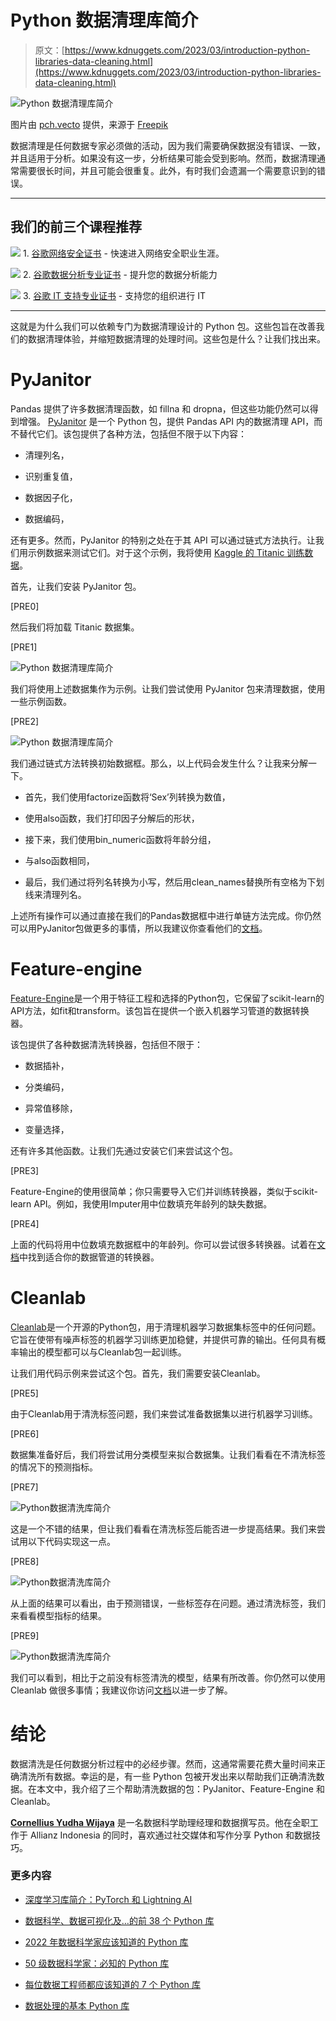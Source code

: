 # Python 数据清理库简介

> 原文：[https://www.kdnuggets.com/2023/03/introduction-python-libraries-data-cleaning.html](https://www.kdnuggets.com/2023/03/introduction-python-libraries-data-cleaning.html)

![Python 数据清理库简介](../Images/b08bbf2a4ef0aff10901872523a2f997.png)

图片由 [pch.vecto](https://www.freepik.com/free-vector/male-female-cleaning-staff-with-mops-vacuum-cleaner_18733883.htm#query=cleaning&position=6&from_view=search&track=sph) 提供，来源于 [Freepik](https://www.freepik.com/)

数据清理是任何数据专家必须做的活动，因为我们需要确保数据没有错误、一致，并且适用于分析。如果没有这一步，分析结果可能会受到影响。然而，数据清理通常需要很长时间，并且可能会很重复。此外，有时我们会遗漏一个需要意识到的错误。

* * *

## 我们的前三个课程推荐

![](../Images/0244c01ba9267c002ef39d4907e0b8fb.png) 1\. [谷歌网络安全证书](https://www.kdnuggets.com/google-cybersecurity) - 快速进入网络安全职业生涯。

![](../Images/e225c49c3c91745821c8c0368bf04711.png) 2\. [谷歌数据分析专业证书](https://www.kdnuggets.com/google-data-analytics) - 提升您的数据分析能力

![](../Images/0244c01ba9267c002ef39d4907e0b8fb.png) 3\. [谷歌 IT 支持专业证书](https://www.kdnuggets.com/google-itsupport) - 支持您的组织进行 IT

* * *

这就是为什么我们可以依赖专门为数据清理设计的 Python 包。这些包旨在改善我们的数据清理体验，并缩短数据清理的处理时间。这些包是什么？让我们找出来。

# PyJanitor

Pandas 提供了许多数据清理函数，如 fillna 和 dropna，但这些功能仍然可以得到增强。 [PyJanitor](https://pyjanitor-devs.github.io/pyjanitor/) 是一个 Python 包，提供 Pandas API 内的数据清理 API，而不替代它们。该包提供了各种方法，包括但不限于以下内容：

+   清理列名，

+   识别重复值，

+   数据因子化，

+   数据编码，

还有更多。然而，PyJanitor 的特别之处在于其 API 可以通过链式方法执行。让我们用示例数据来测试它们。对于这个示例，我将使用 [Kaggle 的 Titanic 训练数据](https://www.kaggle.com/competitions/titanic/data?select=train.csv)。

首先，让我们安装 PyJanitor 包。

[PRE0]

然后我们将加载 Titanic 数据集。

[PRE1]

![Python 数据清理库简介](../Images/4b10ee097c6fc0674e46ea43568f037a.png)

我们将使用上述数据集作为示例。让我们尝试使用 PyJanitor 包来清理数据，使用一些示例函数。

[PRE2]

![Python 数据清理库简介](../Images/666c96e2c22edfb43c2b1e342f918b0e.png)

我们通过链式方法转换初始数据框。那么，以上代码会发生什么？让我来分解一下。

+   首先，我们使用factorize函数将‘Sex’列转换为数值，

+   使用also函数，我们打印因子分解后的形状，

+   接下来，我们使用bin_numeric函数将年龄分组，

+   与also函数相同，

+   最后，我们通过将列名转换为小写，然后用clean_names替换所有空格为下划线来清理列名。

上述所有操作可以通过直接在我们的Pandas数据框中进行单链方法完成。你仍然可以用PyJanitor包做更多的事情，所以我建议你查看他们的[文档](https://pyjanitor-devs.github.io/pyjanitor/api/functions/)。

# Feature-engine

[Feature-Engine](https://feature-engine.trainindata.com/en/latest/index.html#)是一个用于特征工程和选择的Python包，它保留了scikit-learn的API方法，如fit和transform。该包旨在提供一个嵌入机器学习管道的数据转换器。

该包提供了各种数据清洗转换器，包括但不限于：

+   数据插补，

+   分类编码，

+   异常值移除，

+   变量选择，

还有许多其他函数。让我们先通过安装它们来尝试这个包。

[PRE3]

Feature-Engine的使用很简单；你只需要导入它们并训练转换器，类似于scikit-learn API。例如，我使用Imputer用中位数填充年龄列的缺失数据。

[PRE4]

上面的代码将用中位数填充数据框中的年龄列。你可以尝试很多转换器。试着在[文档](https://feature-engine.trainindata.com/en/latest/api_doc/index.html)中找到适合你的数据管道的转换器。

# Cleanlab

[Cleanlab](https://docs.cleanlab.ai/stable/index.html)是一个开源的Python包，用于清理机器学习数据集标签中的任何问题。它旨在使带有噪声标签的机器学习训练更加稳健，并提供可靠的输出。任何具有概率输出的模型都可以与Cleanlab包一起训练。

让我们用代码示例来尝试这个包。首先，我们需要安装Cleanlab。

[PRE5]

由于Cleanlab用于清洗标签问题，我们来尝试准备数据集以进行机器学习训练。

[PRE6]

数据集准备好后，我们将尝试用分类模型来拟合数据集。让我们看看在不清洗标签的情况下的预测指标。

[PRE7]

![Python数据清洗库简介](../Images/7bf04581efebbf927892b0e0bf95648e.png)

这是一个不错的结果，但让我们看看在清洗标签后能否进一步提高结果。我们来尝试用以下代码实现这一点。

[PRE8]

![Python数据清洗库简介](../Images/ee0b64fa1f1008e4126bb628ca252e7d.png)

从上面的结果可以看出，由于预测错误，一些标签存在问题。通过清洗标签，我们来看看模型指标的结果。

[PRE9]

![Python数据清洗库简介](../Images/35acbf003114568e4f676c996f4c0538.png)

我们可以看到，相比于之前没有标签清洗的模型，结果有所改善。你仍然可以使用 Cleanlab 做很多事情；我建议你访问[文档](https://docs.cleanlab.ai/stable/index.html)以进一步了解。

# 结论

数据清洗是任何数据分析过程中的必经步骤。然而，这通常需要花费大量时间来正确清洗所有数据。幸运的是，有一些 Python 包被开发出来以帮助我们正确清洗数据。在本文中，我介绍了三个帮助清洗数据的包：PyJanitor、Feature-Engine 和 Cleanlab。

**[Cornellius Yudha Wijaya](https://www.linkedin.com/in/cornellius-yudha-wijaya/)** 是一名数据科学助理经理和数据撰写员。他在全职工作于 Allianz Indonesia 的同时，喜欢通过社交媒体和写作分享 Python 和数据技巧。

### 更多内容

+   [深度学习库简介：PyTorch 和 Lightning AI](https://www.kdnuggets.com/introduction-to-deep-learning-libraries-pytorch-and-lightning-ai)

+   [数据科学、数据可视化及…的前 38 个 Python 库](https://www.kdnuggets.com/2020/11/top-python-libraries-data-science-data-visualization-machine-learning.html)

+   [2022 年数据科学家应该知道的 Python 库](https://www.kdnuggets.com/2022/04/python-libraries-data-scientists-know-2022.html)

+   [50 级数据科学家：必知的 Python 库](https://www.kdnuggets.com/level-50-data-scientist-python-libraries-to-know)

+   [每位数据工程师都应该知道的 7 个 Python 库](https://www.kdnuggets.com/7-python-libraries-every-data-engineer-should-know)

+   [数据处理的基本 Python 库](https://www.kdnuggets.com/essential-python-libraries-for-data-manipulation)
